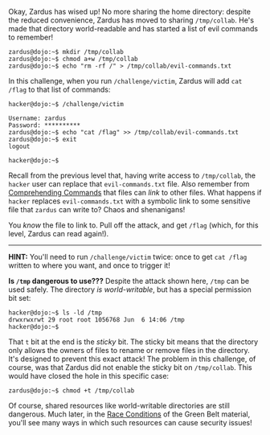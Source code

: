 Okay, Zardus has wised up!
No more sharing the home directory: despite the reduced convenience, Zardus has moved to sharing `/tmp/collab`.
He's made that directory world-readable and has started a list of evil commands to remember!

```console
zardus@dojo:~$ mkdir /tmp/collab
zardus@dojo:~$ chmod a+w /tmp/collab
zardus@dojo:~$ echo "rm -rf /" > /tmp/collab/evil-commands.txt
```

In this challenge, when you run `/challenge/victim`, Zardus will add `cat /flag` to that list of commands:

```console
hacker@dojo:~$ /challenge/victim

Username: zardus
Password: **********
zardus@dojo:~$ echo "cat /flag" >> /tmp/collab/evil-commands.txt
zardus@dojo:~$ exit
logout

hacker@dojo:~$
```

Recall from the previous level that, having write access to `/tmp/collab`, the `hacker` user can replace that `evil-commands.txt` file.
Also remember from [Comprehending Commands](/linux-luminarium/commands) that files can _link_ to other files.
What happens if `hacker` replaces `evil-commands.txt` with a symbolic link to some sensitive file that `zardus` can write to?
Chaos and shenanigans!

You _know_ the file to link to.
Pull off the attack, and get `/flag` (which, for this level, Zardus can read again!).

----
**HINT:**
You'll need to run `/challenge/victim` twice: once to get `cat /flag` written to where you want, and once to trigger it!

**Is `/tmp` dangerous to use???**
Despite the attack shown here, `/tmp` can be used safely.
The directory _is world-writable_, but has a special permission bit set:

```console
hacker@dojo:~$ ls -ld /tmp
drwxrwxrwt 29 root root 1056768 Jun  6 14:06 /tmp
hacker@dojo:~$
```

That `t` bit at the end is the _sticky_ bit.
The sticky bit means that the directory only allows the owners of files to rename or remove files in the directory.
It's designed to prevent this exact attack!
The problem in this challenge, of course, was that Zardus did not enable the sticky bit on `/tmp/collab`.
This would have closed the hole in this specific case:

```console
zardus@dojo:~$ chmod +t /tmp/collab
```

Of course, shared resources like world-writable directories are still dangerous.
Much later, in the [Race Conditions](/system-security/race-conditions) of the Green Belt material, you'll see many ways in which such resources can cause security issues!
